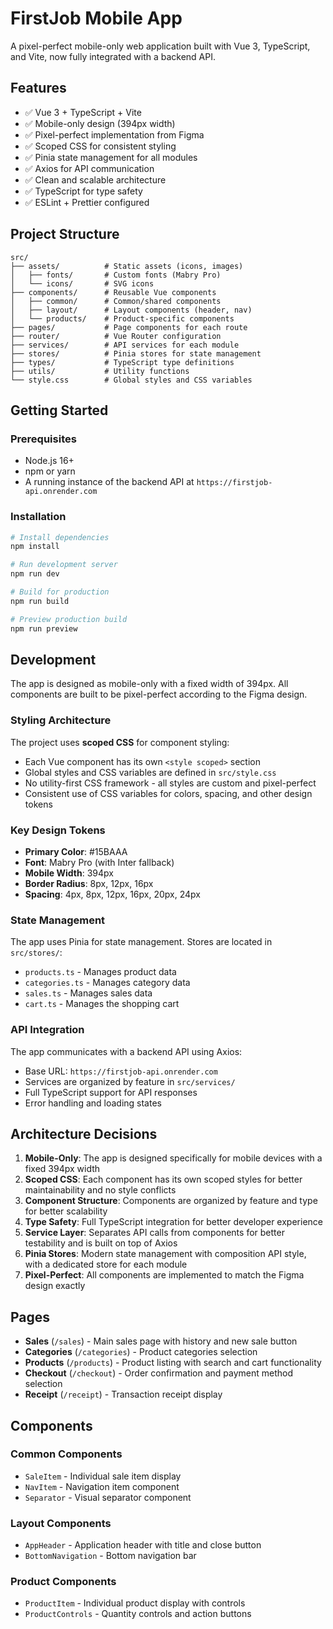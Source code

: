 # FirstJob Mobile App

A pixel-perfect mobile-only web application built with Vue 3, TypeScript, and Vite, now fully integrated with a backend API.

## Features

- ✅ Vue 3 + TypeScript + Vite
- ✅ Mobile-only design (394px width)
- ✅ Pixel-perfect implementation from Figma
- ✅ Scoped CSS for consistent styling
- ✅ Pinia state management for all modules
- ✅ Axios for API communication
- ✅ Clean and scalable architecture
- ✅ TypeScript for type safety
- ✅ ESLint + Prettier configured

## Project Structure

```
src/
├── assets/          # Static assets (icons, images)
│   ├── fonts/       # Custom fonts (Mabry Pro)
│   └── icons/       # SVG icons
├── components/      # Reusable Vue components
│   ├── common/      # Common/shared components
│   ├── layout/      # Layout components (header, nav)
│   └── products/    # Product-specific components
├── pages/           # Page components for each route
├── router/          # Vue Router configuration
├── services/        # API services for each module
├── stores/          # Pinia stores for state management
├── types/           # TypeScript type definitions
├── utils/           # Utility functions
└── style.css        # Global styles and CSS variables
```

## Getting Started

### Prerequisites

- Node.js 16+
- npm or yarn
- A running instance of the backend API at `https://firstjob-api.onrender.com`

### Installation

```bash
# Install dependencies
npm install

# Run development server
npm run dev

# Build for production
npm run build

# Preview production build
npm run preview
```

## Development

The app is designed as mobile-only with a fixed width of 394px. All components are built to be pixel-perfect according to the Figma design.

### Styling Architecture

The project uses **scoped CSS** for component styling:

- Each Vue component has its own `<style scoped>` section
- Global styles and CSS variables are defined in `src/style.css`
- No utility-first CSS framework - all styles are custom and pixel-perfect
- Consistent use of CSS variables for colors, spacing, and other design tokens

### Key Design Tokens

- **Primary Color**: #15BAAA
- **Font**: Mabry Pro (with Inter fallback)
- **Mobile Width**: 394px
- **Border Radius**: 8px, 12px, 16px
- **Spacing**: 4px, 8px, 12px, 16px, 20px, 24px

### State Management

The app uses Pinia for state management. Stores are located in `src/stores/`:

- `products.ts` - Manages product data
- `categories.ts` - Manages category data
- `sales.ts` - Manages sales data
- `cart.ts` - Manages the shopping cart

### API Integration

The app communicates with a backend API using Axios:

- Base URL: `https://firstjob-api.onrender.com`
- Services are organized by feature in `src/services/`
- Full TypeScript support for API responses
- Error handling and loading states

## Architecture Decisions

1. **Mobile-Only**: The app is designed specifically for mobile devices with a fixed 394px width
2. **Scoped CSS**: Each component has its own scoped styles for better maintainability and no style conflicts
3. **Component Structure**: Components are organized by feature and type for better scalability
4. **Type Safety**: Full TypeScript integration for better developer experience
5. **Service Layer**: Separates API calls from components for better testability and is built on top of Axios
6. **Pinia Stores**: Modern state management with composition API style, with a dedicated store for each module
7. **Pixel-Perfect**: All components are implemented to match the Figma design exactly

## Pages

- **Sales** (`/sales`) - Main sales page with history and new sale button
- **Categories** (`/categories`) - Product categories selection
- **Products** (`/products`) - Product listing with search and cart functionality
- **Checkout** (`/checkout`) - Order confirmation and payment method selection
- **Receipt** (`/receipt`) - Transaction receipt display

## Components

### Common Components
- `SaleItem` - Individual sale item display
- `NavItem` - Navigation item component
- `Separator` - Visual separator component

### Layout Components
- `AppHeader` - Application header with title and close button
- `BottomNavigation` - Bottom navigation bar

### Product Components
- `ProductItem` - Individual product display with controls
- `ProductControls` - Quantity controls and action buttons
